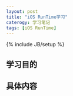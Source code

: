 ```yaml
---
layout: post
title: "iOS RunTime学习"
caterogy: 学习笔记
tags: [iOS RunTime]
---
```

{% include JB/setup %}

## 学习目的

## 具体内容